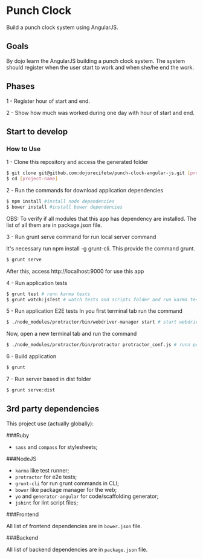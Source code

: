 # Punch Clock

Build a punch clock system using AngularJS.

## Goals

By dojo learn the AngularJS building a punch clock system.
The system should register when the user start to work and when she/he end the work.

## Phases

1 - Register hour of start and end.

2 - Show how much was worked during one day with hour of start and end.


## Start to develop

### How to Use

1 - Clone this repository and access the generated folder

```bash
$ git clone git@github.com:dojorecifetw/punch-clock-angular-js.git [project-name]
$ cd [project-name]
```

2 - Run the commands for download application dependencies

```bash
$ npm install #install node dependencies
$ bower install #install bower dependencies
```

OBS: To verify if all modules that this app has dependency are installed. The list of all them are in package.json file.

3 - Run grunt serve command for run local server command

It's necessary run npm install -g grunt-cli. This provide the command grunt.

```bash
$ grunt serve
```

After this, access http://localhost:9000 for use this app

4 - Run application tests
```bash
$ grunt test # runn karma tests
$ grunt watch:jsTest # watch tests and scripts folder and run karma tests if these files will be modified
```

5 - Run application E2E tests
In you first terminal tab run the command

```bash
$ ./node_modules/protractor/bin/webdriver-manager start # start webdriver
```

Now, open a new terminal tab and run the command

```bash
$ ./node_modules/protractor/bin/protractor protractor_conf.js # runn protractor tests
```

6 - Build application
```bash
$ grunt
```

7 - Run server based in dist folder
```bash
$ grunt serve:dist
```

## 3rd party dependencies ##

This project use (actually globally):

###Ruby
- ```sass``` and ```compass``` for stylesheets;

###NodeJS
- ```karma``` like test runner;
- ```protractor``` for e2e tests;
- ```grunt-cli``` for run grunt commands in CLI;
- ```bower``` like package manager for the web;
- ```yo``` and ```generator-angular``` for code/scaffolding generator;
- ```jshint``` for lint script files;

###Frontend

All list of frontend dependencies are in ```bower.json``` file.

###Backend

All list of backend dependencies are in ```package.json``` file.
